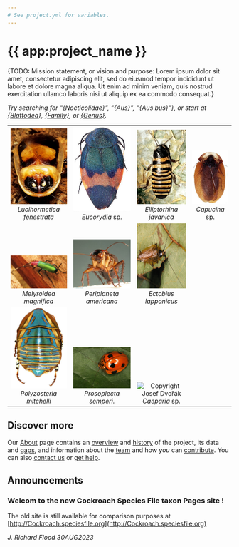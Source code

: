 ```yaml
---
# See project.yml for variables.
---
```


# {{ app:project_name }}
{TODO: Mission statement, or vision and purpose: Lorem ipsum dolor sit amet, consectetur adipiscing elit, sed do eiusmod tempor incididunt ut labore et dolore magna aliqua. Ut enim ad minim veniam, quis nostrud exercitation ullamco laboris nisi ut aliquip ex ea commodo consequat.}

<autocomplete-otu class="w-80 place-content-center" placeholder="Search by taxon name"/>

_Try searching for "{Nocticolidae}", "{Aus}", "{Aus bus}"}, or start at [{Blattodea}]({{app:project_url}}/otu/{id}/overview), [{Family}]({{app:project_url}}/otu/{id}/overview), or [{Genus}]({{app:project_url}}/otu/{id}/overview)._

<table style="text-align: center;">
    <tbody>
        <tr valign="bottom">
            <td>
                <img alt="Copyright G. W. Beccaloni" title="Copyright G. W. Beccaloni" 
                    src="/public/Images/Lucihormetica_fenestrataSmall.jpg"><br>
                <i>Lucihormetica fenestrata</i>
            </td>
            <td>
                <img  alt="Copyright Josef Dvořák" title="Copyright Josef Dvořák" src="/public/Images/Eucorydia_sp.jpg" style="border-style: none; width: 150px;"><br>
                <i>Eucorydia</i> sp.
            </td>
            <td>
                <img alt="Copyright G. W. Beccaloni" title="Copyright G. W. Beccaloni" src="/public/Images/Elliptorhina_javanicaSmall.jpg"  style="border-style: none; width: 150px;"><br>
                <i>Elliptorhina javanica</i>
            </td>
            <td>
                <img  alt="Copyright Josef Dvořák" title="Copyright Josef Dvořák" 
                    src="/public/Images/Capucina_sp.jpg"  style="border-style: none; width: 150px;">
                <br>
                <i>Capucina</i> sp.
            </td>
        </tr>
        <tr valign="bottom">
            <td style="text-align: center;">
                <img alt="Copyright Thierry Garcia" title="Copyright Thierry Garcia"
                    src="/public/Images/Melyroidea_magnifica.jpg"
                    width="250px" style="border-style: none;"><br>
                <i>Melyroidea magnifica</i>
            </td>
            <td style="text-align: center;">
                <img alt="Copyright Stephane Brouard" title="Copyright Stephane Brouard"
                    src="/public/Images/Periplaneta_americanaSmall.jpg"
                    width="250px" style="border-style: none;"><br>
                <i>Periplaneta americana</i>
            </td>
            <td style="text-align: center;">
                <img alt="Copyright G. W. Beccaloni" title="Copyright G. W. Beccaloni"
                    src="/public/Images/Ectobius_lapponicus.jpg"
                    width="250px" height="146px" style="border-style: none;"><br>
                <i>Ectobius lapponicus</i>
            </td>
        </tr>
        <tr valign="bottom">
            <td style="text-align: center;">
                <img alt="Copyright Josef Dvořák" title="Copyright Josef Dvořák"
                    src="/public/Images/Polyzosteria_mitchelli.jpg"
                    width="150px" style="border-style: none;"><br>
                <i>Polyzosteria mitchelli</i>
            </td>
            <td style="text-align: center;">
                <img alt="Copyright Gernot Kunz" title="Copyright Gernot Kunz"
                    src="/public/Images/Prosoplecta_sp.jpg"
                    width="325px" style="border-style: none;"><br>
                <i>Prosoplecta semperi</i>.
            </td>
            <td style="text-align: center;">
                <img alt="Copyright Josef Dvořák" title="Copyright Josef Dvořák"
                    src="http://Cockroach.archive.speciesfile.org/HomePage/Cockroach/img_Logo/Caeparia_sp.jpg"
                    width="150px" style="border-style: none;"><br>
                <i>Caeparia</i> sp.
            </td>
        </tr>
    </tbody>
</table>

## Discover more
Our [About](about) page contains an [overview](about#overview) and [history](about#history) of the project, its data and [gaps](about#gaps-as-opportunity),<D-r> and information about the [team](about#team) and how _you_ can [contribute](about#contribute-or-get-help). You can also [contact us](about#contribute-or-get-help) or [get help](about#contribute-or-get-help). 

## Announcements
### Welcom to the new Cockroach Species File taxon Pages site !
The old site is still available for comparison purposes at [http://Cockroach.speciesfile.org](http://Cockroach.speciesfile.org)

_J. Richard Flood 30AUG2023_
